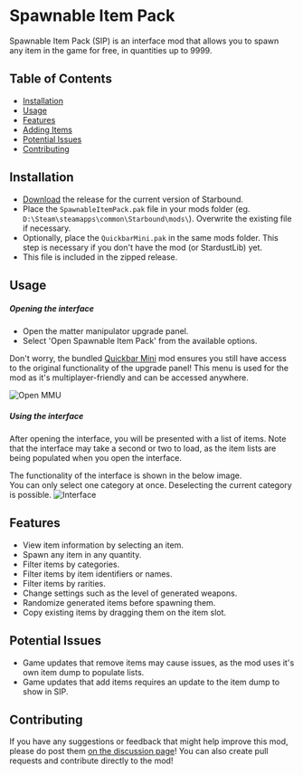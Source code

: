 # Spawnable Item Pack
Spawnable Item Pack (SIP) is an interface mod that allows you to spawn any item in the game for free, in quantities up to 9999.

## Table of Contents
- [Installation](#installation)
- [Usage](#usage)
- [Features](#features)
- [Adding Items](https://github.com/Silverfeelin/Starbound-SpawnableItemPack/wiki/Adding-Items)
- [Potential Issues](#potential-issues)
- [Contributing](#contributing)

## Installation
* [Download](https://github.com/Silverfeelin/SpawnableItemPack/releases) the release for the current version of Starbound.
* Place the `SpawnableItemPack.pak` file in your mods folder (eg. `D:\Steam\steamapps\common\Starbound\mods\`). Overwrite the existing file if necessary.
* Optionally, place the `QuickbarMini.pak` in the same mods folder. This step is necessary if you don't have the mod (or StardustLib) yet.
 * This file is included in the zipped release.

## Usage
##### Opening the interface
* Open the matter manipulator upgrade panel.
* Select 'Open Spawnable Item Pack' from the available options.

Don't worry, the bundled [Quickbar Mini][qbm] mod ensures you still have access to the original functionality of the upgrade panel! This menu is used for the mod as it's multiplayer-friendly and can be accessed anywhere.

![Open MMU](https://raw.githubusercontent.com/Silverfeelin/SpawnableItemPack/master/readme/openInterface.png "Open the matter manipulator upgrade panel")

##### Using the interface
After opening the interface, you will be presented with a list of items. Note that the interface may take a second or two to load, as the item lists are being populated when you open the interface.

The functionality of the interface is shown in the below image.  
You can only select one category at once. Deselecting the current category is possible.
![Interface](https://raw.githubusercontent.com/Silverfeelin/SpawnableItemPack/master/readme/sip.png "Interface")

## Features
* View item information by selecting an item.
* Spawn any item in any quantity.
* Filter items by categories.
* Filter items by item identifiers or names.
* Filter items by rarities.
* Change settings such as the level of generated weapons.
* Randomize generated items before spawning them.
* Copy existing items by dragging them on the item slot.

## Potential Issues
* Game updates that remove items may cause issues, as the mod uses it's own item dump to populate lists.
* Game updates that add items requires an update to the item dump to show in SIP.

## Contributing
If you have any suggestions or feedback that might help improve this mod, please do post them [on the discussion page](http://community.playstarbound.com/resources/spawnable-item-pack-spawn-all-items-for-free.515/)!
You can also create pull requests and contribute directly to the mod!

[qbm]:(https://github.com/Silverfeelin/Starbound-Quickbar-Mini)
[qbmRelease]:(https://github.com/Silverfeelin/Starbound-Quickbar-Mini/releases)
